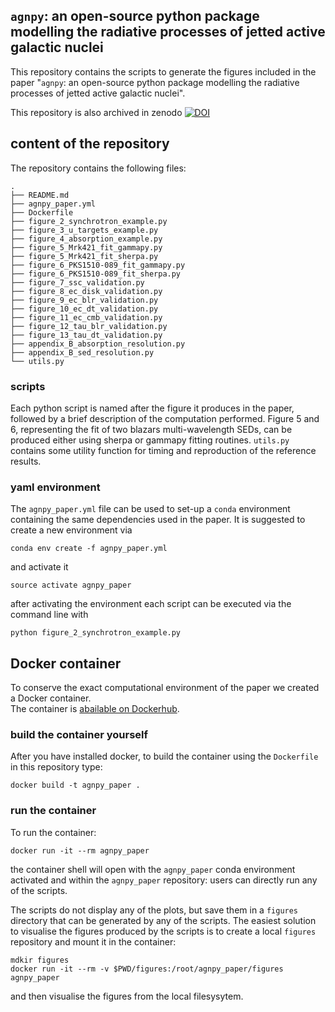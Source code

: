 ## `agnpy`: an open-source python package modelling the radiative processes of jetted active galactic nuclei

This repository contains the scripts to generate the figures included in the paper 
"`agnpy`: an open-source python package modelling the radiative processes of jetted active galactic nuclei".

This repository is also archived in zenodo [![DOI](https://zenodo.org/badge/318151275.svg)](https://zenodo.org/badge/latestdoi/318151275)

## content of the repository
The repository contains the following files:
```
.
├── README.md
├── agnpy_paper.yml
├── Dockerfile
├── figure_2_synchrotron_example.py
├── figure_3_u_targets_example.py
├── figure_4_absorption_example.py
├── figure_5_Mrk421_fit_gammapy.py
├── figure_5_Mrk421_fit_sherpa.py
├── figure_6_PKS1510-089_fit_gammapy.py
├── figure_6_PKS1510-089_fit_sherpa.py
├── figure_7_ssc_validation.py
├── figure_8_ec_disk_validation.py
├── figure_9_ec_blr_validation.py
├── figure_10_ec_dt_validation.py
├── figure_11_ec_cmb_validation.py
├── figure_12_tau_blr_validation.py
├── figure_13_tau_dt_validation.py
├── appendix_B_absorption_resolution.py
├── appendix_B_sed_resolution.py
└── utils.py

```

### scripts
Each python script is named after the figure it produces in the paper, followed by a brief description of the computation performed.
Figure 5 and 6, representing the fit of two blazars multi-wavelength SEDs, can be produced either using sherpa or gammapy fitting routines.
`utils.py` contains some utility function for timing and reproduction of the reference results. 

### yaml environment
The `agnpy_paper.yml` file can be used to set-up a `conda` environment containing the same dependencies used in the paper.
It is suggested to create a new environment via
```shell
conda env create -f agnpy_paper.yml
```
and activate it 
```shell
source activate agnpy_paper
```
after activating the environment each script can be executed via the command line with
```shell
python figure_2_synchrotron_example.py
```

## Docker container
To conserve the exact computational environment of the paper we created a Docker container.    
The container is [abailable on Dockerhub](https://hub.docker.com/r/cosimonigro/agnpy_paper).

### build the container yourself
After you have installed docker, to build the container using the `Dockerfile` in this repository type:
```
docker build -t agnpy_paper .
```

### run the container
To run the container:
```
docker run -it --rm agnpy_paper
```
the container shell will open with the `agnpy_paper` conda environment activated and within the `agnpy_paper` repository: users can directly run any of the scripts.

The scripts do not display any of the plots, but save them in a `figures` directory that can be generated by any of the scripts.
The easiest solution to visualise the figures produced by the scripts is to create a local `figures` repository and mount it in the container:
```
mdkir figures
docker run -it --rm -v $PWD/figures:/root/agnpy_paper/figures agnpy_paper
```
and then visualise the figures from the local filesysytem.
